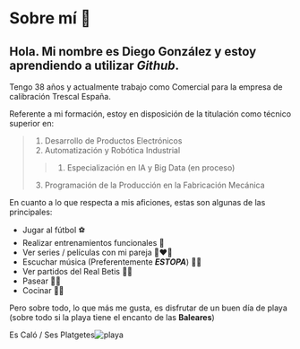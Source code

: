 # Sobre mí 👋

## Hola. Mi nombre es **Diego González** y estoy aprendiendo a utilizar *Github*.

Tengo 38 años y actualmente trabajo como Comercial para la empresa de calibración Trescal España.

Referente a mi formación, estoy en disposición de la titulación como técnico superior en:

>1. Desarrollo de Productos Electrónicos
>2. Automatización y Robótica Industrial
>>1. Especialización en IA y Big Data (en proceso)
>3. Programación de la Producción en la Fabricación Mecánica

En cuanto a lo que respecta a mis aficiones, estas son algunas de las principales:

- Jugar al fútbol ⚽
- Realizar entrenamientos funcionales 💪
- Ver series / películas con mi pareja 👩‍❤️‍👨
- Escuchar música (Preferentemente ***ESTOPA***) 🎵🎶
- Ver partidos del Real Betis 🎉🎊
- Pasear 🚶‍♂️
- Cocinar 👨‍🍳

Pero sobre todo, lo que más me gusta, es disfrutar de un buen día de playa (sobre todo si la playa tiene el encanto de las **Baleares**)

Es Caló / Ses Platgetes![playa](https://github.com/user-attachments/assets/127032b7-fa13-4786-8816-6505839bccab)
